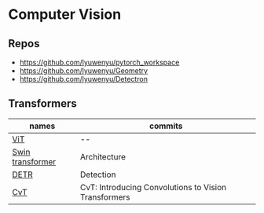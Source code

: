 # Computer Vision

## Repos
- https://github.com/lyuwenyu/pytorch_workspace
- https://github.com/lyuwenyu/Geometry
- https://github.com/lyuwenyu/Detectron



## Transformers
 
names | commits
| --- | ---|
[ViT](https://github.com/lucidrains/vit-pytorch) | --
[Swin transformer]() | Architecture
[DETR]() | Detection
[CvT](https://arxiv.org/pdf/2103.15808.pdf) | CvT: Introducing Convolutions to Vision Transformers
